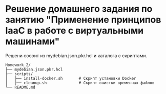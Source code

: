 # Решение домашнего задания по занятию "Применение принципов IaaC в работе с виртуальными машинами"

Решени сосоит из mydebian.json.pkr.hcl и каталога с скриптами.

    Homework_2/
    ├── mydebian.json.pkr.hcl
    ├── scripts/
    │   ├── install-docker.sh       # Cкрипт установки Docker
    │   ├── cleanup.sh              # Скрипт очистки временных файлов
    └── README.md
